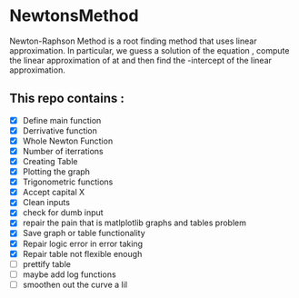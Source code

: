 # NewtonsMethod
Newton-Raphson Method is a root finding method that uses linear approximation. In particular, we guess a solution  of the equation , compute the linear approximation of  at  and then find the -intercept of the linear approximation.

## This repo contains :

 - [X] Define main function
 - [X] Derrivative function
 - [X] Whole Newton Function
 - [X] Number of iterrations
 - [X] Creating Table
 - [X] Plotting the graph
 - [X] Trigonometric functions
 - [X] Accept capital X
 - [X] Clean inputs
 - [X] check for dumb input
 - [X] repair the pain that is matlplotlib graphs and tables problem
 - [X] Save graph or table functionality
 - [X] Repair logic error in error taking
 - [X] Repair table not flexible enough
 - [ ] prettify table
 - [ ] maybe add log functions
 - [ ] smoothen out the curve a lil
